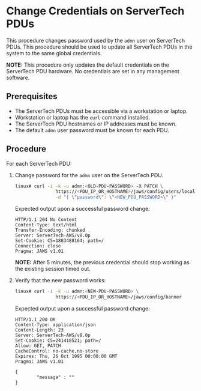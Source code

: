 # Change Credentials on ServerTech PDUs

This procedure changes password used by the `admn` user on ServerTech PDUs.
This procedure should be used to update all ServerTech PDUs in the system to
the same global credentials.

**NOTE:** This procedure only updates the default credentials on the
ServerTech PDU hardware. No credentials are set in any management software.

## Prerequisites

- The ServerTech PDUs must be accessible via a workstation or laptop.
- Workstation or laptop has the `curl` command installed.
- The ServerTech PDU hostnames or IP addresses must be known.
- The default `admn` user password must be known for each PDU.

## Procedure

For each ServerTech PDU:

1. Change password for the `admn` user on the ServerTech PDU.

   ```bash
   linux# curl -i -k -u admn:<OLD-PDU-PASSWORD> -X PATCH \
                  https://<PDU_IP_OR_HOSTNAME>/jaws/config/users/local/admn \
                  -d "{ \"password\": \"<NEW_PDU_PASSWORD>\" }"
   ```

   Expected output upon a successful password change:

   ```
   HTTP/1.1 204 No Content
   Content-Type: text/html
   Transfer-Encoding: chunked
   Server: ServerTech-AWS/v8.0p
   Set-Cookie: C5=1883488164; path=/
   Connection: close
   Pragma: JAWS v1.01
   ```

   **NOTE:** After 5 minutes, the previous credential should stop working as the existing session timed out.

1. Verify that the new password works:

   ```bash
   linux# curl -i -k -u admn:<NEW-PDU-PASSWORD> \
                  https://<PDU_IP_OR_HOSTNAME>/jaws/config/banner
   ```

   Expected output upon a successful password change:

   ```
   HTTP/1.1 200 OK
   Content-Type: application/json
   Content-Length: 23
   Server: ServerTech-AWS/v8.0p
   Set-Cookie: C5=241418521; path=/
   Allow: GET, PATCH
   CacheControl: no-cache,no-store
   Expires: Thu, 26 Oct 1995 00:00:00 GMT
   Pragma: JAWS v1.01

   {
           "message" : ""
   }
   ```

